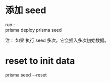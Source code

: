 
# 添加 seed

run :  
prisma deploy
prisma seed

注： 如果 执行 seed 多次，它会插入多次初始数据。


# reset to init data
prisma seed --reset